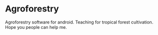 Agroforestry
============

Agroforestry software for android. Teaching for tropical forest cultivation. Hope you people can help me. 
